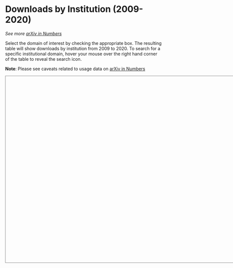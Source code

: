 # Downloads by Institution (2009-2020)

_See more [arXiv in Numbers](/about/reports/2020_usage)_

Select the domain of interest by checking the appropriate box. The resulting table will show downloads by institution from 2009 to 2020. To search for a specific institutional domain, hover your mouse over the right hand corner of the table to reveal the search icon.

**Note**: Please see caveats related to usage data on [arXiv in Numbers](/about/reports/2020_usage)

<script type='text/javascript' src='https://tableau.cornell.edu/javascripts/api/viz_v1.js'></script>
<div class='tableauPlaceholder' style='width: 742px; height: 599px; border: 1px solid gray;'>
  <object class='tableauViz' width='742' height='599' style='display:none;'>
  <param name='host_url' value='https%3A%2F%2Ftableau.cornell.edu%2F' />
  <param name='embed_code_version' value='3' />
  <param name='site_root' value='&#47;t&#47;PublicContent' />
  <param name='name' value='arXivInstUsage&#47;InstitutionByYear2' />
  <param name='tabs' value='no' />
  <param name='toolbar' value='yes' />
  <param name='showAppBanner' value='false' />
  </object>
</div>

